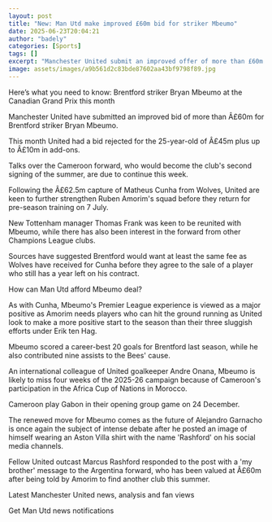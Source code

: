 ```yaml
---
layout: post
title: "New: Man Utd make improved £60m bid for striker Mbeumo"
date: 2025-06-23T20:04:21
author: "badely"
categories: [Sports]
tags: []
excerpt: "Manchester United submit an improved offer of more than £60m for Brentford's Cameroon forward Bryan Mbeumo."
image: assets/images/a9b561d2c83bde87602aa43bf9798f89.jpg
---
```


Here’s what you need to know: Brentford striker Bryan Mbeumo at the Canadian Grand Prix this month

Manchester United have submitted an improved bid of more than Â£60m for Brentford striker Bryan Mbeumo.

This month United had a bid rejected for the 25-year-old of Â£45m plus up to Â£10m in add-ons.

Talks over the Cameroon forward, who would become the club's second signing of the summer, are due to continue this week.

Following the Â£62.5m capture of Matheus Cunha from Wolves, United are keen to further strengthen Ruben Amorim's squad before they return for pre-season training on 7 July.

New Tottenham manager Thomas Frank was keen to be reunited with Mbeumo, while there has also been interest in the forward from other Champions League clubs.

Sources have suggested Brentford would want at least the same fee as Wolves have received for Cunha before they agree to the sale of a player who still has a year left on his contract.

How can Man Utd afford Mbeumo deal?

As with Cunha, Mbeumo's Premier League experience is viewed as a major positive as Amorim needs players who can hit the ground running as United look to make a more positive start to the season than their three sluggish efforts under Erik ten Hag.

Mbeumo scored a career-best 20 goals for Brentford last season, while he also contributed nine assists to the Bees' cause.

An international colleague of United goalkeeper Andre Onana, Mbeumo is likely to miss four weeks of the 2025-26 campaign because of Cameroon's participation in the Africa Cup of Nations in Morocco. 

Cameroon play Gabon in their opening group game on 24 December.

The renewed move for Mbeumo comes as the future of Alejandro Garnacho is once again the subject of intense debate after he posted an image of himself wearing an Aston Villa shirt with the name 'Rashford' on his social media channels.

Fellow United outcast Marcus Rashford responded to the post with a 'my brother' message to the Argentina forward, who has been valued at Â£60m after being told by Amorim to find another club this summer.

Latest Manchester United news, analysis and fan views

Get Man Utd news notifications

